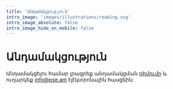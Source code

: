 ```yaml
---
title: 'Անդամակցություն'
intro_image: 'images/illustrations/reading.svg'
intro_image_absolute: false
intro_image_hide_on_mobile: false
---
```


# Անդամակցություն

Անդամակցելու համար լրացրեք անդամակցման [դիմումը](../pse.docx) և ուղարկեք info@pse.am էլէկտրոնային հասցեին:
